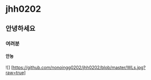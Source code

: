 # jhh0202
## 안녕하세요  
### 여려분  
#### 안뇽  
![] [https://github.com/nonoingg0202/jhh0202/blob/master/WLs.jpg?raw=true]
